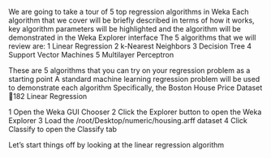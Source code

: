 We are going to take a tour of 5 top regression algorithms in Weka Each algorithm that we cover
will be briefly described in terms of how it works, key algorithm parameters will be highlighted
and the algorithm will be demonstrated in the Weka Explorer interface The 5 algorithms that
we will review are:
1 Linear Regression
2 k-Nearest Neighbors
3 Decision Tree
4 Support Vector Machines
5 Multilayer Perceptron

These are 5 algorithms that you can try on your regression problem as a starting point
A standard machine learning regression problem will be used to demonstrate each algorithm
Specifically, the Boston House Price Dataset
182 Linear Regression

1 Open the Weka GUI Chooser
2 Click the Explorer button to open the Weka Explorer
3 Load the /root/Desktop/numeric/housing.arff dataset
4 Click Classify to open the Classify tab

Let’s start things off by looking at the linear regression algorithm



